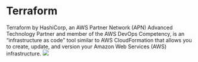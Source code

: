 # Terraform
Terraform by HashiCorp, an AWS Partner Network (APN) Advanced Technology Partner and member of the AWS DevOps Competency, is an “infrastructure as code” tool similar to AWS CloudFormation that allows you to create, update, and version your Amazon Web Services (AWS) infrastructure.
![](https://images.app.goo.gl/ELaQS7xyutUfjTby8)
